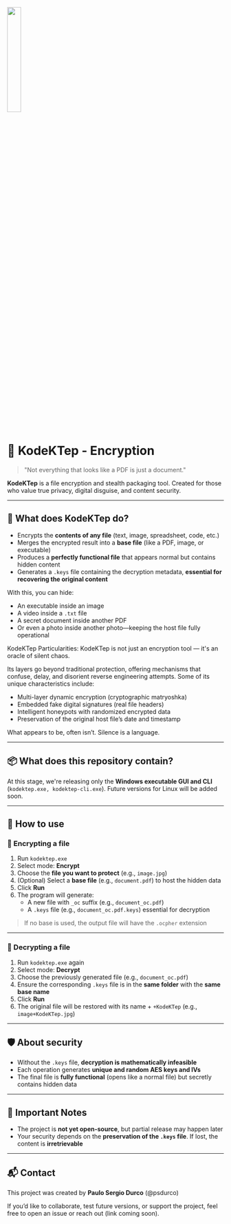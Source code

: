 <img src="https://github.com/user-attachments/assets/863a7604-15a7-4d55-a38e-7b042f26cfa8" width="25%" />

# 🧅 KodeKTep - Encryption

> "Not everything that looks like a PDF is just a document."

**KodeKTep** is a file encryption and stealth packaging tool. Created for those who value true privacy, digital disguise, and content security.

---

## 🔐 What does KodeKTep do?

- Encrypts the **contents of any file** (text, image, spreadsheet, code, etc.)
- Merges the encrypted result into a **base file** (like a PDF, image, or executable)
- Produces a **perfectly functional file** that appears normal but contains hidden content
- Generates a `.keys` file containing the decryption metadata, **essential for recovering the original content**

With this, you can hide:
- An executable inside an image
- A video inside a `.txt` file
- A secret document inside another PDF
- Or even a photo inside another photo—keeping the host file fully operational

KodeKTep Particularities:
KodeKTep is not just an encryption tool — it's an oracle of silent chaos.

Its layers go beyond traditional protection, offering mechanisms that confuse, delay, and disorient reverse engineering attempts. Some of its unique characteristics include:

- Multi-layer dynamic encryption (cryptographic matryoshka)
- Embedded fake digital signatures (real file headers)
- Intelligent honeypots with randomized encrypted data
- Preservation of the original host file’s date and timestamp

What appears to be, often isn’t.
Silence is a language.

---

## 📦 What does this repository contain?

At this stage, we're releasing only the **Windows executable GUI and CLI** (`kodektep.exe, kodektep-cli.exe`). Future versions for Linux will be added soon.

---

## 🚀 How to use

### 🧪 Encrypting a file

1. Run `kodektep.exe`
2. Select mode: **Encrypt**
3. Choose the **file you want to protect** (e.g., `image.jpg`)
4. (Optional) Select a **base file** (e.g., `document.pdf`) to host the hidden data
5. Click **Run**
6. The program will generate:
   - A new file with `_oc` suffix (e.g., `document_oc.pdf`)
   - A `.keys` file (e.g., `document_oc.pdf.keys`) essential for decryption

> If no base is used, the output file will have the `.ocpher` extension

---

### 🧹 Decrypting a file

1. Run `kodektep.exe` again
2. Select mode: **Decrypt**
3. Choose the previously generated file (e.g., `document_oc.pdf`)
4. Ensure the corresponding `.keys` file is in the **same folder** with the **same base name**
5. Click **Run**
6. The original file will be restored with its name + `+KodeKTep` (e.g., `image+KodeKTep.jpg`)

---

## 🛡 About security

- Without the `.keys` file, **decryption is mathematically infeasible**
- Each operation generates **unique and random AES keys and IVs**
- The final file is **fully functional** (opens like a normal file) but secretly contains hidden data

---

## 📌 Important Notes

- The project is **not yet open-source**, but partial release may happen later
- Your security depends on the **preservation of the `.keys` file**. If lost, the content is **irretrievable**

---

## 📬 Contact

This project was created by **Paulo Sergio Durco** (@psdurco)

If you’d like to collaborate, test future versions, or support the project, feel free to open an issue or reach out (link coming soon).
